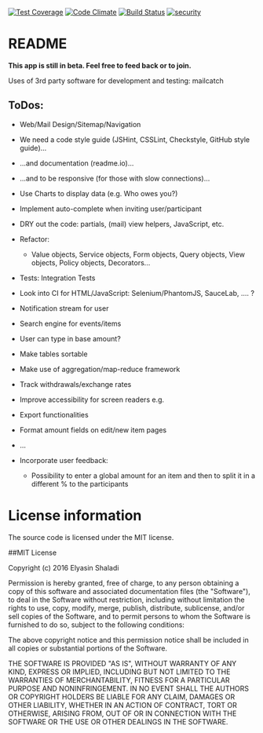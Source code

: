 [![Test Coverage](https://codeclimate.com/github/Elyasin/Come-Malaka-Expenses/badges/coverage.svg)](https://codeclimate.com/github/Elyasin/Come-Malaka-Expenses) [![Code Climate](https://codeclimate.com/github/Elyasin/Come-Malaka-Expenses/badges/gpa.svg)](https://codeclimate.com/github/Elyasin/Come-Malaka-Expenses) [![Build Status](https://travis-ci.org/Elyasin/Come-Malaka-Expenses.svg?branch=master)](https://travis-ci.org/Elyasin/Come-Malaka-Expenses) [![security](https://hakiri.io/github/Elyasin/Come-Malaka-Expenses/master.svg)](https://hakiri.io/github/Elyasin/Come-Malaka-Expenses/master)

# README

**This app is still in beta. Feel free to feed back or to join.**

Uses of 3rd party software for development and testing: mailcatch

## ToDos:

 * Web/Mail Design/Sitemap/Navigation

 * We need a code style guide (JSHint, CSSLint, Checkstyle, GitHub style guide)...

 * ...and documentation (readme.io)...

 * ...and to be responsive (for those with slow connections)...

 * Use Charts to display data (e.g. Who owes you?)

 * Implement auto-complete when inviting user/participant

 * DRY out the code: partials, (mail) view helpers, JavaScript, etc.

 * Refactor:
 	* Value objects, Service objects, Form objects, Query objects, View objects, Policy objects, Decorators...

 * Tests: Integration Tests

 * Look into CI for HTML/JavaScript: Selenium/PhantomJS, SauceLab, .... ?

 * Notification stream for user

 * Search engine for events/items

 * User can type in base amount?

 * Make tables sortable

 * Make use of aggregation/map-reduce framework

 * Track withdrawals/exchange rates

 * Improve accessibility for screen readers e.g.

 * Export functionalities

 * Format amount fields on edit/new item pages

 * ...

 * Incorporate user feedback:
 	* Possibility to enter a global amount for an item and then to split it in a different % to the participants



# License information

The source code is licensed under the MIT license.

##MIT License

Copyright (c) 2016 Elyasin Shaladi

Permission is hereby granted, free of charge, to any person obtaining a copy
of this software and associated documentation files (the "Software"), to deal
in the Software without restriction, including without limitation the rights
to use, copy, modify, merge, publish, distribute, sublicense, and/or sell
copies of the Software, and to permit persons to whom the Software is
furnished to do so, subject to the following conditions:

The above copyright notice and this permission notice shall be included in all
copies or substantial portions of the Software.

THE SOFTWARE IS PROVIDED "AS IS", WITHOUT WARRANTY OF ANY KIND, EXPRESS OR
IMPLIED, INCLUDING BUT NOT LIMITED TO THE WARRANTIES OF MERCHANTABILITY,
FITNESS FOR A PARTICULAR PURPOSE AND NONINFRINGEMENT. IN NO EVENT SHALL THE
AUTHORS OR COPYRIGHT HOLDERS BE LIABLE FOR ANY CLAIM, DAMAGES OR OTHER
LIABILITY, WHETHER IN AN ACTION OF CONTRACT, TORT OR OTHERWISE, ARISING FROM,
OUT OF OR IN CONNECTION WITH THE SOFTWARE OR THE USE OR OTHER DEALINGS IN THE
SOFTWARE.
